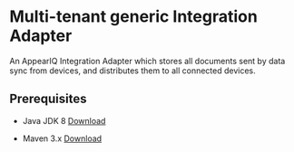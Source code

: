 Multi-tenant generic Integration Adapter
========================================

An AppearIQ Integration Adapter which stores all documents sent by data sync from devices, and distributes them to all connected devices.


Prerequisites
-------------

* Java JDK 8 [Download](http://www.oracle.com/technetwork/java/javase/downloads/jdk8-downloads-2133151.html)

* Maven 3.x [Download](http://maven.apache.org/download.cgi)
